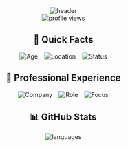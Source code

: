 <div align="center">
  <img src="https://capsule-render.vercel.app/api?type=waving&color=gradient&height=200&section=header&text=Hi%20I'm%20Denis&fontSize=80&animation=fadeIn&fontAlignY=38&desc=Full%20Stack%20Developer%20|%20Car%20Enthusiast&descAlignY=55&descAlign=50&customColorList=12,7B68EE,9370DB" alt="header" />
</div>


<div align="center">
  <img src="https://komarev.com/ghpvc/?username=BusyDenis&color=7B68EE&style=plastic" alt="profile views" />
</div>

<div align="center">
  <h2>🚀 Quick Facts</h2>
  <div style="display: flex; gap: 15px; justify-content: center; flex-wrap: wrap;">
    <img src="https://img.shields.io/badge/Age-18-7B68EE?style=plastic" alt="Age" />
    <img src="https://img.shields.io/badge/Location-Switzerland-7B68EE?style=plastic" alt="Location" />
    <img src="https://img.shields.io/badge/Status-Available-7B68EE?style=plastic" alt="Status" />
  </div>
</div>

<div align="center">
  <h2>💼 Professional Experience</h2>
  <div style="display: flex; gap: 15px; justify-content: center; flex-wrap: wrap;">
    <img src="https://img.shields.io/badge/Nine%20Internet-Solutions%20AG-7B68EE?style=plastic&logo=github" alt="Company" />
    <img src="https://img.shields.io/badge/Role-Full%20Stack%20Developer-7B68EE?style=plastic" alt="Role" />
    <img src="https://img.shields.io/badge/Focus-Web%20Development-7B68EE?style=plastic" alt="Focus" />
  </div>
</div>


<div align="center">
  <h2>📊 GitHub Stats</h2>
  <img src="https://github-readme-stats.vercel.app/api/top-langs/?username=BusyDenis&layout=compact&theme=midnight-purple&hide_border=true&langs_count=6" alt="languages" />
</div>


<!--
**BusyDenis/BusyDenis** is a ✨ _special_ ✨ repository because its `README.md` (this file) appears on your GitHub profile.
-->

